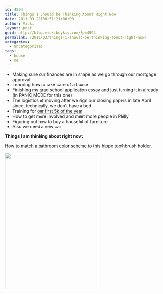 ```yaml
---
id: 4594
title: Things I Should be Thinking About Right Now
date: 2011-03-21T08:51:21+00:00
author: Vicki
layout: post
guid: http://blog.vickiboykis.com/?p=4594
permalink: /2011/03/things-i-should-be-thinking-about-right-now/
categories:
  - Uncategorized
tags:
  - house
  - me
---
```

  * Making sure our finances are in shape as we go through our mortgage approval.
  * Learning how to take care of a house
  * Finishing my grad school application essay and just turning it in already (in PANIC MODE for this one)
  * The logistics of moving after we sign our closing papers in late April since, technically, we don&#8217;t have a bed
  * Training for [our first 5k of the year](http://jasgp.org/cherryblossomfestival/index.php/Featured-Events/5K-Run-2010.html)
  * How to get more involved and meet more people in Philly
  * Figuring out how to buy a houseful of furniture
  * Also we need a new car

**Things I am thinking about right now:** 

[How to match a bathroom color scheme](http://www.urbanoutfitters.com/urban/catalog/productdetail.jsp?itemdescription=true&itemCount=80&startValue=1&selectedProductColor=&sortby=&id=19496272&parentid=A_DECORATE&sortProperties=+subCategoryPosition,+product.marketingPriority&navCount=54&navAction=jump&color=&pushId=A_DECORATE&popId=APARTMENT&prepushId=&selectedProductSize=) to this hippo toothbrush holder.

[<img class="aligncenter size-full wp-image-4595" title="hippo" src="http://blog.vickiboykis.com/wp-content/uploads/2011/03/hippo.png" alt="" width="298" height="441" />](http://blog.vickiboykis.com/wp-content/uploads/2011/03/hippo.png)